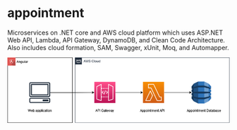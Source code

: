 # appointment
Microservices on .NET core and AWS cloud platform which uses ASP.NET Web API, Lambda, API Gateway, DynamoDB, and Clean Code Architecture. 
Also includes cloud formation, SAM, Swagger, xUnit, Moq, and Automapper.

![alt text](https://github.com/CyborgHead/appointment/blob/main/architecture.png?raw=true)
